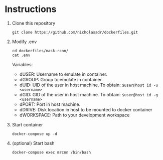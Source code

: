 # Instructions
1. Clone this repository

   `git clone https://github.com/nicholasadr/dockerfiles.git`

2. Modify .env
     
     ```
     cd dockerfiles/mask-rcnn/
     cat .env
     ```

   Variables:
   * dUSER: Username to emulate in container.
   * dGROUP: Group to emulate in container.
   * dUID: UID of the user in host machine. To obtain: `$user@host id -u <username>`
   * dGID: GID of the user in host machine. To obtain: `$user@host id -g <username>`
   * dPORT: Port in host machine.
   * dDRIVE: Disk location in host to be mounted to docker container
   * dWORKSPACE: Path to your development workspace

3. Start container

   `docker-compose up -d` 

4. (optional) Start bash

   `docker-compose exec mrcnn /bin/bash`
